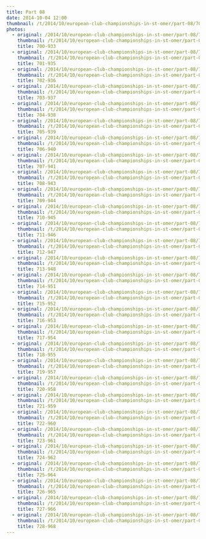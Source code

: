 ```yaml
---
title: Part 08
date: 2014-10-04 12:00
thumbnail: /t/2014/10/european-club-championships-in-st-omer/part-08/700-933.jpg
photos:
  - original: /2014/10/european-club-championships-in-st-omer/part-08/700-933.jpg
    thumbnail: /t/2014/10/european-club-championships-in-st-omer/part-08/700-933.jpg
    title: 700-933
  - original: /2014/10/european-club-championships-in-st-omer/part-08/701-935.jpg
    thumbnail: /t/2014/10/european-club-championships-in-st-omer/part-08/701-935.jpg
    title: 701-935
  - original: /2014/10/european-club-championships-in-st-omer/part-08/702-936.jpg
    thumbnail: /t/2014/10/european-club-championships-in-st-omer/part-08/702-936.jpg
    title: 702-936
  - original: /2014/10/european-club-championships-in-st-omer/part-08/703-937.jpg
    thumbnail: /t/2014/10/european-club-championships-in-st-omer/part-08/703-937.jpg
    title: 703-937
  - original: /2014/10/european-club-championships-in-st-omer/part-08/704-938.jpg
    thumbnail: /t/2014/10/european-club-championships-in-st-omer/part-08/704-938.jpg
    title: 704-938
  - original: /2014/10/european-club-championships-in-st-omer/part-08/705-939.jpg
    thumbnail: /t/2014/10/european-club-championships-in-st-omer/part-08/705-939.jpg
    title: 705-939
  - original: /2014/10/european-club-championships-in-st-omer/part-08/706-940.jpg
    thumbnail: /t/2014/10/european-club-championships-in-st-omer/part-08/706-940.jpg
    title: 706-940
  - original: /2014/10/european-club-championships-in-st-omer/part-08/707-941.jpg
    thumbnail: /t/2014/10/european-club-championships-in-st-omer/part-08/707-941.jpg
    title: 707-941
  - original: /2014/10/european-club-championships-in-st-omer/part-08/708-943.jpg
    thumbnail: /t/2014/10/european-club-championships-in-st-omer/part-08/708-943.jpg
    title: 708-943
  - original: /2014/10/european-club-championships-in-st-omer/part-08/709-944.jpg
    thumbnail: /t/2014/10/european-club-championships-in-st-omer/part-08/709-944.jpg
    title: 709-944
  - original: /2014/10/european-club-championships-in-st-omer/part-08/710-945.jpg
    thumbnail: /t/2014/10/european-club-championships-in-st-omer/part-08/710-945.jpg
    title: 710-945
  - original: /2014/10/european-club-championships-in-st-omer/part-08/711-946.jpg
    thumbnail: /t/2014/10/european-club-championships-in-st-omer/part-08/711-946.jpg
    title: 711-946
  - original: /2014/10/european-club-championships-in-st-omer/part-08/712-947.jpg
    thumbnail: /t/2014/10/european-club-championships-in-st-omer/part-08/712-947.jpg
    title: 712-947
  - original: /2014/10/european-club-championships-in-st-omer/part-08/713-948.jpg
    thumbnail: /t/2014/10/european-club-championships-in-st-omer/part-08/713-948.jpg
    title: 713-948
  - original: /2014/10/european-club-championships-in-st-omer/part-08/714-951.jpg
    thumbnail: /t/2014/10/european-club-championships-in-st-omer/part-08/714-951.jpg
    title: 714-951
  - original: /2014/10/european-club-championships-in-st-omer/part-08/715-952.jpg
    thumbnail: /t/2014/10/european-club-championships-in-st-omer/part-08/715-952.jpg
    title: 715-952
  - original: /2014/10/european-club-championships-in-st-omer/part-08/716-953.jpg
    thumbnail: /t/2014/10/european-club-championships-in-st-omer/part-08/716-953.jpg
    title: 716-953
  - original: /2014/10/european-club-championships-in-st-omer/part-08/717-954.jpg
    thumbnail: /t/2014/10/european-club-championships-in-st-omer/part-08/717-954.jpg
    title: 717-954
  - original: /2014/10/european-club-championships-in-st-omer/part-08/718-955.jpg
    thumbnail: /t/2014/10/european-club-championships-in-st-omer/part-08/718-955.jpg
    title: 718-955
  - original: /2014/10/european-club-championships-in-st-omer/part-08/719-957.jpg
    thumbnail: /t/2014/10/european-club-championships-in-st-omer/part-08/719-957.jpg
    title: 719-957
  - original: /2014/10/european-club-championships-in-st-omer/part-08/720-958.jpg
    thumbnail: /t/2014/10/european-club-championships-in-st-omer/part-08/720-958.jpg
    title: 720-958
  - original: /2014/10/european-club-championships-in-st-omer/part-08/721-959.jpg
    thumbnail: /t/2014/10/european-club-championships-in-st-omer/part-08/721-959.jpg
    title: 721-959
  - original: /2014/10/european-club-championships-in-st-omer/part-08/722-960.jpg
    thumbnail: /t/2014/10/european-club-championships-in-st-omer/part-08/722-960.jpg
    title: 722-960
  - original: /2014/10/european-club-championships-in-st-omer/part-08/723-961.jpg
    thumbnail: /t/2014/10/european-club-championships-in-st-omer/part-08/723-961.jpg
    title: 723-961
  - original: /2014/10/european-club-championships-in-st-omer/part-08/724-962.jpg
    thumbnail: /t/2014/10/european-club-championships-in-st-omer/part-08/724-962.jpg
    title: 724-962
  - original: /2014/10/european-club-championships-in-st-omer/part-08/725-964.jpg
    thumbnail: /t/2014/10/european-club-championships-in-st-omer/part-08/725-964.jpg
    title: 725-964
  - original: /2014/10/european-club-championships-in-st-omer/part-08/726-965.jpg
    thumbnail: /t/2014/10/european-club-championships-in-st-omer/part-08/726-965.jpg
    title: 726-965
  - original: /2014/10/european-club-championships-in-st-omer/part-08/727-966.jpg
    thumbnail: /t/2014/10/european-club-championships-in-st-omer/part-08/727-966.jpg
    title: 727-966
  - original: /2014/10/european-club-championships-in-st-omer/part-08/728-968.jpg
    thumbnail: /t/2014/10/european-club-championships-in-st-omer/part-08/728-968.jpg
    title: 728-968
---
```

